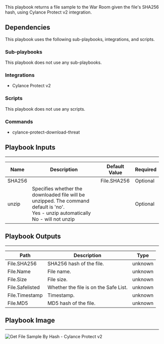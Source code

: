 This playbook returns a file sample to the War Room given the file's SHA256 hash, using Cylance Protect v2 integration.

## Dependencies
This playbook uses the following sub-playbooks, integrations, and scripts.

### Sub-playbooks
This playbook does not use any sub-playbooks.

### Integrations
* Cylance Protect v2

### Scripts
This playbook does not use any scripts.

### Commands
* cylance-protect-download-threat

## Playbook Inputs
---

| **Name** | **Description** | **Default Value** | **Required** |
| --- | --- | --- | --- |
| SHA256 |  | File.SHA256 | Optional |
| unzip | Specifies whether the downloaded file will be unzipped. The command default is 'no'.<br/>Yes - unzip automatically<br/>No - will not unzip |  | Optional |

## Playbook Outputs
---

| **Path** | **Description** | **Type** |
| --- | --- | --- |
| File.SHA256 | SHA256 hash of the file. | unknown |
| File.Name | File name. | unknown |
| File.Size | File size. | unknown |
| File.Safelisted | Whether the file is on the Safe List. | unknown |
| File.Timestamp | Timestamp. | unknown |
| File.MD5 | MD5 hash of the file. | unknown |

## Playbook Image
---
![Get File Sample By Hash - Cylance Protect v2](https://raw.githubusercontent.com/cvescan/cvescan/1bdd5229392bd86f0cc58265a24df23ee3f7e662/docs/images/playbooks/Get_File_Sample_By_Hash_Cylance_Protect_v2.png)
